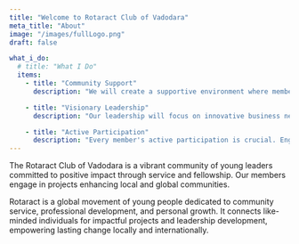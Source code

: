 ```yaml
---
title: "Welcome to Rotaract Club of Vadodara"
meta_title: "About"
image: "/images/fullLogo.png"
draft: false

what_i_do:
  # title: "What I Do"
  items:
    - title: "Community Support"
      description: "We will create a supportive environment where members uplift and empower each other, fostering both personal and professional growth."

    - title: "Visionary Leadership"
      description: "Our leadership will focus on innovative business networking opportunities, inspiring members to connect, collaborate, and excel."

    - title: "Active Participation"
      description: "Every member's active participation is crucial. Engage fully, contribute your talents, and seize the opportunities we create together for mutual benefit."
---
```


The Rotaract Club of Vadodara is a vibrant community of young leaders committed to positive impact through service and fellowship. Our members engage in projects enhancing local and global communities.

Rotaract is a global movement of young people dedicated to community service, professional development, and personal growth. It connects like-minded individuals for impactful projects and leadership development, empowering lasting change locally and internationally.
